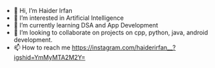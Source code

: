 - 👋 Hi, I’m Haider Irfan
- 👀 I’m interested in Artificial Intelligence
- 🌱 I’m currently learning DSA and App Development
- 💞️ I’m looking to collaborate on projects on cpp, python, java, android development.
- 📫 How to reach me https://instagram.com/haiderirfan__?igshid=YmMyMTA2M2Y=

<!---
HaiderIrfan62/HaiderIrfan62 is a ✨ special ✨ repository because its `README.md` (this file) appears on your GitHub profile.
You can click the Preview link to take a look at your changes.
--->
